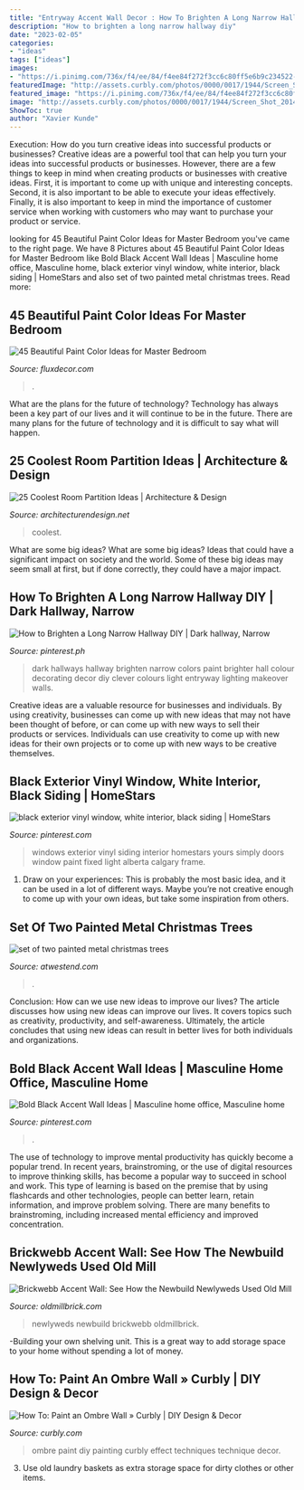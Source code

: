 ```yaml
---
title: "Entryway Accent Wall Decor : How To Brighten A Long Narrow Hallway Diy"
description: "How to brighten a long narrow hallway diy"
date: "2023-02-05"
categories:
- "ideas"
tags: ["ideas"]
images:
- "https://i.pinimg.com/736x/f4/ee/84/f4ee84f272f3cc6c80ff5e6b9c234522--black-exterior-vinyl-windows.jpg"
featuredImage: "http://assets.curbly.com/photos/0000/0017/1944/Screen_Shot_2014-06-20_at_7.37.21_AM_large_jpg.jpg?1403267878"
featured_image: "https://i.pinimg.com/736x/f4/ee/84/f4ee84f272f3cc6c80ff5e6b9c234522--black-exterior-vinyl-windows.jpg"
image: "http://assets.curbly.com/photos/0000/0017/1944/Screen_Shot_2014-06-20_at_7.37.21_AM_large_jpg.jpg?1403267878"
ShowToc: true
author: "Xavier Kunde"
---
```



Execution: How do you turn creative ideas into successful products or businesses?
Creative ideas are a powerful tool that can help you turn your ideas into successful products or businesses. However, there are a few things to keep in mind when creating products or businesses with creative ideas. First, it is important to come up with unique and interesting concepts. Second, it is also important to be able to execute your ideas effectively. Finally, it is also important to keep in mind the importance of customer service when working with customers who may want to purchase your product or service.

	

		
looking for 45 Beautiful Paint Color Ideas for Master Bedroom you've came to the right page. We have 8 Pictures about 45 Beautiful Paint Color Ideas for Master Bedroom like Bold Black Accent Wall Ideas | Masculine home office, Masculine home, black exterior vinyl window, white interior, black siding | HomeStars and also set of two painted metal christmas trees. Read more:
		
    
## 45 Beautiful Paint Color Ideas For Master Bedroom

<img loading=lazy src="https://fluxdecor.com/wp-content/uploads/2015/05/master-bedroom-painting/25-master-bedroom-painting-ideas.jpg" onerror="this.onerror=null;this.src='https://tse1.mm.bing.net/th?id=OIP.XOwadQMYjtFOTufYBzpgJQHaKo&amp;pid=15.1';" alt="45 Beautiful Paint Color Ideas for Master Bedroom">

_Source: fluxdecor.com_

>. 

	

What are the plans for the future of technology?
Technology has always been a key part of our lives and it will continue to be in the future. There are many plans for the future of technology and it is difficult to say what will happen.

    
## 25 Coolest Room Partition Ideas | Architecture &amp; Design

<img loading=lazy src="https://cdn.architecturendesign.net/wp-content/uploads/2014/08/1446.jpg" onerror="this.onerror=null;this.src='https://tse1.mm.bing.net/th?id=OIP.6iDV5z49ztLLQfWfhoEl0AHaJV&amp;pid=15.1';" alt="25 Coolest Room Partition Ideas | Architecture &amp; Design">

_Source: architecturendesign.net_

>coolest. 

	

What are some big ideas?
What are some big ideas? Ideas that could have a significant impact on society and the world. Some of these big ideas may seem small at first, but if done correctly, they could have a major impact.

    
## How To Brighten A Long Narrow Hallway DIY | Dark Hallway, Narrow

<img loading=lazy src="https://i.pinimg.com/736x/6a/ee/da/6aeeda627b520bbb1437aabf978158e1--rental-makeover-dark-hallway.jpg" onerror="this.onerror=null;this.src='https://tse3.mm.bing.net/th?id=OIP.COO9DED9J6Y4f5xbSoEpUQHaJ3&amp;pid=15.1';" alt="How to Brighten a Long Narrow Hallway DIY | Dark hallway, Narrow">

_Source: pinterest.ph_

>dark hallways hallway brighten narrow colors paint brighter hall colour decorating decor diy clever colours light entryway lighting makeover walls. 

	

Creative ideas are a valuable resource for businesses and individuals. By using creativity, businesses can come up with new ideas that may not have been thought of before, or can come up with new ways to sell their products or services. Individuals can use creativity to come up with new ideas for their own projects or to come up with new ways to be creative themselves.

    
## Black Exterior Vinyl Window, White Interior, Black Siding | HomeStars

<img loading=lazy src="https://i.pinimg.com/736x/f4/ee/84/f4ee84f272f3cc6c80ff5e6b9c234522--black-exterior-vinyl-windows.jpg" onerror="this.onerror=null;this.src='https://tse4.mm.bing.net/th?id=OIP.ssmj-wGtpVpcLKEiSwLdZAHaJ4&amp;pid=15.1';" alt="black exterior vinyl window, white interior, black siding | HomeStars">

_Source: pinterest.com_

>windows exterior vinyl siding interior homestars yours simply doors window paint fixed light alberta calgary frame. 

	

1. Draw on your experiences: This is probably the most basic idea, and it can be used in a lot of different ways. Maybe you’re not creative enough to come up with your own ideas, but take some inspiration from others.

    
## Set Of Two Painted Metal Christmas Trees

<img loading=lazy src="https://www.atwestend.com/Images/CZG1384-1.jpg?resizeid=3&amp;resizeh=0&amp;resizew=800" onerror="this.onerror=null;this.src='https://tse1.mm.bing.net/th?id=OIP.VlLmrRs583GPgQ3_bqSvrgHaLH&amp;pid=15.1';" alt="set of two painted metal christmas trees">

_Source: atwestend.com_

>. 

	

Conclusion: How can we use new ideas to improve our lives?
The article discusses how using new ideas can improve our lives. It covers topics such as creativity, productivity, and self-awareness. Ultimately, the article concludes that using new ideas can result in better lives for both individuals and organizations.

    
## Bold Black Accent Wall Ideas | Masculine Home Office, Masculine Home

<img loading=lazy src="https://i.pinimg.com/736x/fe/5e/5d/fe5e5d5c2f73484dc83e1e31680c334a.jpg" onerror="this.onerror=null;this.src='https://tse1.mm.bing.net/th?id=OIP.9fWOKSCg-h_NURNh0nvXhAHaKQ&amp;pid=15.1';" alt="Bold Black Accent Wall Ideas | Masculine home office, Masculine home">

_Source: pinterest.com_

>. 

	

The use of technology to improve mental productivity has quickly become a popular trend. In recent years, brainstroming, or the use of digital resources to improve thinking skills, has become a popular way to succeed in school and work. This type of learning is based on the premise that by using flashcards and other technologies, people can better learn, retain information, and improve problem solving. There are many benefits to brainstroming, including increased mental efficiency and improved concentration.

    
## Brickwebb Accent Wall: See How The Newbuild Newlyweds Used Old Mill

<img loading=lazy src="https://www.oldmillbrick.com/wp/wp-content/uploads/2020/10/Newbuild.Newlyweds-17.jpg" onerror="this.onerror=null;this.src='https://tse2.mm.bing.net/th?id=OIP.sthtLLRlAlEYTYTjOMBW_QHaLG&amp;pid=15.1';" alt="Brickwebb Accent Wall: See How the Newbuild Newlyweds Used Old Mill">

_Source: oldmillbrick.com_

>newlyweds newbuild brickwebb oldmillbrick. 

	

-Building your own shelving unit. This is a great way to add storage space to your home without spending a lot of money.

    
## How To: Paint An Ombre Wall » Curbly | DIY Design &amp; Decor

<img loading=lazy src="http://assets.curbly.com/photos/0000/0017/1944/Screen_Shot_2014-06-20_at_7.37.21_AM_large_jpg.jpg?1403267878" onerror="this.onerror=null;this.src='https://tse1.mm.bing.net/th?id=OIP.o8Bh_Z7XvmWui1xNYYqftgAAAA&amp;pid=15.1';" alt="How To: Paint an Ombre Wall » Curbly | DIY Design &amp; Decor">

_Source: curbly.com_

>ombre paint diy painting curbly effect techniques technique decor. 

	

3. Use old laundry baskets as extra storage space for dirty clothes or other items.

